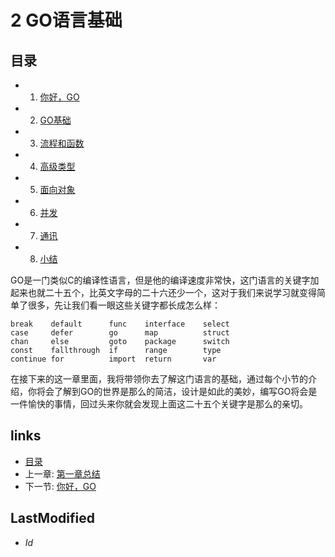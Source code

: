 # 2 GO语言基础

## 目录
   * 1. [你好，GO](2.1.md)
   * 2. [GO基础](2.2.md)
   * 3. [流程和函数](2.3.md)
   * 4. [高级类型](2.4.md)
   * 5. [面向对象](2.5.md)
   * 6. [并发](2.6.md)
   * 7. [通讯](2.7.md)
   * 8. [小结](2.8.md)
   
GO是一门类似C的编译性语言，但是他的编译速度非常快，这门语言的关键字加起来也就二十五个，比英文字母的二十六还少一个，这对于我们来说学习就变得简单了很多，先让我们看一眼这些关键字都长成怎么样：

	break    default      func    interface    select
	case     defer        go      map          struct
	chan     else         goto    package      switch
	const    fallthrough  if      range        type
	continue for          import  return       var

在接下来的这一章里面，我将带领你去了解这门语言的基础，通过每个小节的介绍，你将会了解到GO的世界是那么的简洁，设计是如此的美妙，编写GO将会是一件愉快的事情，回过头来你就会发现上面这二十五个关键字是那么的亲切。


## links
   * [目录](<preface.md>)
   * 上一章: [第一章总结](<1.5.md>)
   * 下一节: [你好，GO](<2.1.md>)

## LastModified 
   * $Id$